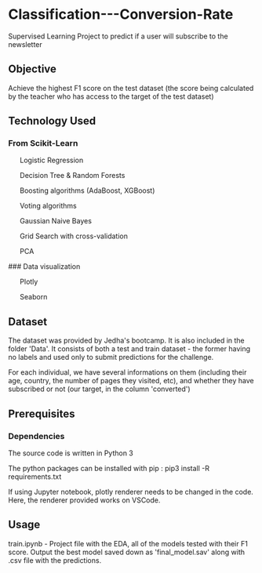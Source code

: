 # Classification---Conversion-Rate
Supervised Learning Project to predict if a user will subscribe to the newsletter

## Objective 
Achieve the highest F1 score on the test dataset (the score being calculated by the teacher who has access to the target of the test dataset)

## Technology Used 

 ### From Scikit-Learn
<ul> Logistic Regression </ul>
<ul> Decision Tree & Random Forests</ul>
<ul> Boosting algorithms (AdaBoost, XGBoost) </ul>
<ul> Voting algorithms </ul>
<ul> Gaussian Naive Bayes</ul>
<ul> Grid Search with cross-validation</ul>
<ul> PCA </ul>

### Data visualization 
<ul> Plotly </ul>
<ul> Seaborn</ul>

## Dataset
The dataset was provided by Jedha's bootcamp. It is also included in the folder 'Data'. It consists of both a test and train dataset - the former having no labels and used only to submit predictions for the challenge. 

For each individual, we have several informations on them (including their age, country, the number of pages they visited, etc), and whether they have subscribed or not (our target, in the column 'converted')


## Prerequisites
### Dependencies
The source code is written in Python 3

The python packages can be installed with pip : pip3 install -R requirements.txt



If using Jupyter notebook, plotly renderer needs to be changed in the code. Here, the renderer provided works on VSCode. 

## Usage

train.ipynb -  Project file with the EDA, all of the models tested with their F1 score. Output the best model saved down as 'final_model.sav' along with .csv file with the predictions.


